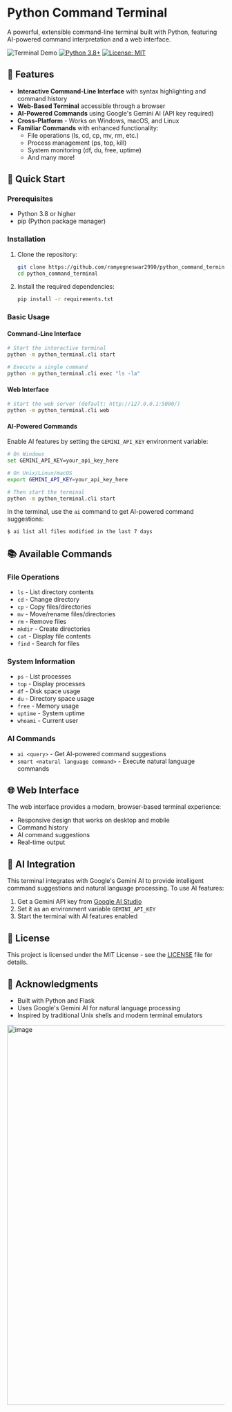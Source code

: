 # Python Command Terminal

A powerful, extensible command-line terminal built with Python, featuring AI-powered command interpretation and a web interface.

![Terminal Demo](https://img.shields.io/badge/demo-available-green.svg)
[![Python 3.8+](https://img.shields.io/badge/python-3.8+-blue.svg)](https://www.python.org/downloads/)
[![License: MIT](https://img.shields.io/badge/License-MIT-yellow.svg)](https://opensource.org/licenses/MIT)

## 🌟 Features

- **Interactive Command-Line Interface** with syntax highlighting and command history
- **Web-Based Terminal** accessible through a browser
- **AI-Powered Commands** using Google's Gemini AI (API key required)
- **Cross-Platform** - Works on Windows, macOS, and Linux
- **Familiar Commands** with enhanced functionality:
  - File operations (ls, cd, cp, mv, rm, etc.)
  - Process management (ps, top, kill)
  - System monitoring (df, du, free, uptime)
  - And many more!

## 🚀 Quick Start

### Prerequisites
- Python 3.8 or higher
- pip (Python package manager)

### Installation

1. Clone the repository:
   ```bash
   git clone https://github.com/ramyegneswar2990/python_command_terminal.git
   cd python_command_terminal
   ```

2. Install the required dependencies:
   ```bash
   pip install -r requirements.txt
   ```

### Basic Usage

#### Command-Line Interface
```bash
# Start the interactive terminal
python -m python_terminal.cli start

# Execute a single command
python -m python_terminal.cli exec "ls -la"
```

#### Web Interface
```bash
# Start the web server (default: http://127.0.0.1:5000/)
python -m python_terminal.cli web
```

#### AI-Powered Commands
Enable AI features by setting the `GEMINI_API_KEY` environment variable:
```bash
# On Windows
set GEMINI_API_KEY=your_api_key_here

# On Unix/Linux/macOS
export GEMINI_API_KEY=your_api_key_here

# Then start the terminal
python -m python_terminal.cli start
```

In the terminal, use the `ai` command to get AI-powered command suggestions:
```
$ ai list all files modified in the last 7 days
```

## 📚 Available Commands

### File Operations
- `ls` - List directory contents
- `cd` - Change directory
- `cp` - Copy files/directories
- `mv` - Move/rename files/directories
- `rm` - Remove files
- `mkdir` - Create directories
- `cat` - Display file contents
- `find` - Search for files

### System Information
- `ps` - List processes
- `top` - Display processes
- `df` - Disk space usage
- `du` - Directory space usage
- `free` - Memory usage
- `uptime` - System uptime
- `whoami` - Current user

### AI Commands
- `ai <query>` - Get AI-powered command suggestions
- `smart <natural language command>` - Execute natural language commands

## 🌐 Web Interface

The web interface provides a modern, browser-based terminal experience:
- Responsive design that works on desktop and mobile
- Command history
- AI command suggestions
- Real-time output

## 🤖 AI Integration

This terminal integrates with Google's Gemini AI to provide intelligent command suggestions and natural language processing. To use AI features:

1. Get a Gemini API key from [Google AI Studio](https://makersuite.google.com/)
2. Set it as an environment variable `GEMINI_API_KEY`
3. Start the terminal with AI features enabled

## 📝 License

This project is licensed under the MIT License - see the [LICENSE](LICENSE) file for details.

## 🙏 Acknowledgments

- Built with Python and Flask
- Uses Google's Gemini AI for natural language processing
- Inspired by traditional Unix shells and modern terminal emulators
<img width="1915" height="878" alt="image" src="https://github.com/user-attachments/assets/e7f001ee-7aa2-45f9-9610-cadb5b2d56bf" />
